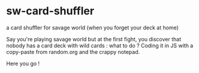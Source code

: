 # sw-card-shuffler
a card shuffler for savage world (when you forget your deck at home)

Say you're playing savage world but at the first fight, you discover that nobody has a card deck with wild cards : what to do ?
Coding it in JS with a copy-paste from random.org and the crappy notepad.

Here you go !

